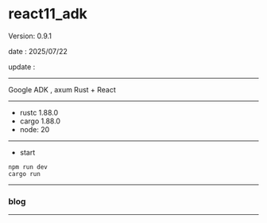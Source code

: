 # react11_adk

 Version: 0.9.1

 date    : 2025/07/22

 update :

***

Google ADK , axum Rust + React

***
* rustc 1.88.0 
* cargo 1.88.0 
* node: 20

***
* start

```
npm run dev
cargo run
```

***
### blog


***